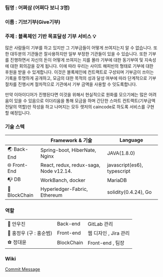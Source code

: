 ### 팀명 : 어쩌삼 (어쩌다 보니 3명)
### 이름 : 기브기부(Give기부)
### 주제 : 블록체인 기반 목표달성 기부 서비스 :bulb:

<u></u>

많은 사람들이 기부를 하고 있지만 그 기부금들이 어떻게 쓰여지는지 알 수 없습니다. 또한 대두분의 기관들은 잘사용하지만 일부 부정한 기관들이 있을 수 있습니다. 또한 기부를 진행하면서 자신의 돈이 어떻게 쓰여지는 지를 몰라 기부에 대한 동기부여 및 지속성에 대한 회의감을 갖게 됩니다. 이에 따라 우리는 사이트 해피빈의 형태로 기부에 대한 후원을 받을 수 있게합니다.  이것은 블록체인에 컨트랙트로 구성되며 기부금이 쓰이는 기록을 투명하게 공개하고, 모금의 대한 목적의 성과 달성 여부에 따라 단계적으로 기부 절차를 진행시켜 절차적으로 기관에서 기부 금액을 사용할 수 잇도록합니다. 

만약 이아이디어가 진행된다면 이것을 위해서 현실적으로 원화를 모으기에는 많은 어려움이 있을 수 있음으로 이더리움을 통해 모금을 하며 간단한 스마트 컨트랙트(기부금액 전달의 역할)만 작성을 하고 나머지는 모두 렛저의 caincode로 하도록 서비스를 구현할 예정입니다.  

<u></u>

### 기술 스텍

|                                  | Framework & 기술                       | Language                    |
| -------------------------------- | -------------------------------------- | --------------------------- |
| :earth_asia: Back-End            | Spring-boot, HiberNate, Nginx          | JAVA(1.8.0)                 |
| :globe_with_meridians: Front-End | React, redux, redux-saga, Node v12.14. | javascript(es6), typescript |
| :mailbox_with_no_mail: DB        | WorkBanch, docker                      | MariaDB                     |
| :foggy: BlockChain                | Hyperledger-Fabric, Ethereum           | solidity(0.4.24), Go        |



### 역할

|                            |            |                       |
| -------------------------- | ---------- | --------------------- |
| :bicyclist: 안우진         | Back-end   | GitLab 관리           |
| :blue_book: 홍정우 (구 : 홍순범) | Front-end  | 웹 디자인 , Jira 관리 |
| :soccer: 정대윤            | BlockChain | Front-end , 팀장      |


### Wiki

[Commit Message](https://lab.ssafy.com/s02-blockchain-sub2/s02p22b202/wikis/home)


